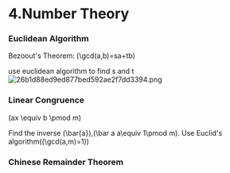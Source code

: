 # 4.Number Theory

### Euclidean Algorithm

Bezoout's Theorem: \(\gcd(a,b)=sa+tb\)

use euclidean algorithm to find s and t ![26b1d88ed9ed877bed592ae2f7dd3394.png](https://birchtree2.github.io/assets/images/26b1d88ed9ed877bed592ae2f7dd3394.png)

### Linear Congruence

\(ax \equiv b \pmod m\)

Find the inverse \(\bar{a}\),\(\bar a a\equiv 1\pmod m\). Use Euclid's algorithm(\(\gcd(a,m)=1\))

### Chinese Remainder Theorem